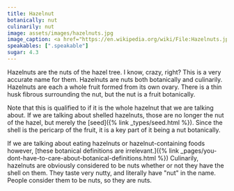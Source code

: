 ```yaml
---
title: Hazelnut
botanically: nut
culinarily: nut
image: assets/images/hazelnuts.jpg
image_caption: <a href="https://en.wikipedia.org/wiki/File:Hazelnuts.jpg">Photo by Fir0002</a> under <a href="https://creativecommons.org/licenses/by-sa/3.0/deed.en">CC BY-SA 3.0</a>
speakables: [".speakable"]
sugar: 4.3
---
```

Hazelnuts are the nuts of the hazel tree. I know, crazy, right? This is a very accurate name for them. <span class="speakable">Hazelnuts are nuts both botanically and culinarily.</span> Hazelnuts are each a whole fruit formed from its own ovary. There is a thin husk fibrous surrounding the nut, but the nut is a fruit botanically.

Note that this is qualified to if it is the whole hazelnut that we are talking about. If we are talking about shelled hazelnuts, those are no longer the nut of the hazel, but merely the [seed]({% link _types/seed.html %}). Since the shell is the pericarp of the fruit, it is a key part of it being a nut botanically.

If we are talking about eating hazelnuts or hazelnut-containing foods however, [these botanical definitions are irrelevant.]({% link _pages/you-dont-have-to-care-about-botanical-definitions.html %}) Culinarily, hazelnuts are obviously considered to be nuts whether or not they have the shell on them. They taste very nutty, and literally have "nut" in the name. People consider them to be nuts, so they are nuts.